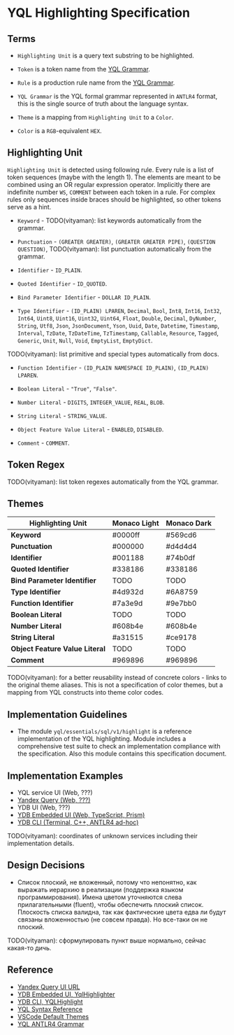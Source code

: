 # YQL Highlighting Specification

## Terms

- `Highlighting Unit` is a query text substring to be highlighted.

- `Token` is a token name from the [YQL Grammar][6].

- `Rule` is a production rule name from the [YQL Grammar][6].

- `YQL Grammar` is the YQL formal grammar represented in `ANTLR4` format, this is the single source of truth about the language syntax.

- `Theme` is a mapping from `Highlighting Unit` to a `Color`.

- `Color` is a `RGB`-equivalent `HEX`.

## Highlighting Unit

`Highlighting Unit` is detected using following rule. Every rule is a list of token sequences (maybe with the length 1). The elements are meant to be combined using an OR regular expression operator. Implicitly there are indefinite number `WS`, `COMMENT` between each token in a rule. For complex rules only sequences inside braces should be highlighted, so other tokens serve as a hint.

- `Keyword` - TODO(vityaman): list keywords automatically from the grammar.

- `Punctuation` - `(GREATER GREATER)`, `(GREATER GREATER PIPE)`, `(QUESTION QUESTION)`, TODO(vityaman): list punctuation automatically from the grammar.

- `Identifier` - `ID_PLAIN`.

- `Quoted Identifier` - `ID_QUOTED`.

- `Bind Parameter Identifier` - `DOLLAR ID_PLAIN`.

- `Type Identifier` - `(ID_PLAIN) LPAREN`, `Decimal`, `Bool`, `Int8`, `Int16`, `Int32`, `Int64`, `Uint8`, `Uint16`, `Uint32`, `Uint64`, `Float`, `Double`, `Decimal`, `DyNumber`, `String`, `Utf8`, `Json`, `JsonDocument`, `Yson`, `Uuid`, `Date`, `Datetime`, `Timestamp`, `Interval`, `TzDate`, `TzDateTime`, `TzTimestamp`, `Callable`, `Resource`, `Tagged`, `Generic`, `Unit`, `Null`, `Void`, `EmptyList`, `EmptyDict`.

TODO(vityaman): list primitive and special types automatically from docs.

- `Function Identifier` - `(ID_PLAIN NAMESPACE ID_PLAIN)`, `(ID_PLAIN) LPAREN`.

- `Boolean Literal` - `"True"`, `"False"`.

- `Number Literal` - `DIGITS`, `INTEGER_VALUE`, `REAL`, `BLOB`.

- `String Literal` - `STRING_VALUE`.

- `Object Feature Value Literal` - `ENABLED`, `DISABLED`.

- `Comment` - `COMMENT`.

## Token Regex

TODO(vityaman): list token regexes automatically from the YQL grammar.

## Themes

| Highlighting Unit                | Monaco Light | Monaco Dark |
|----------------------------------|--------------|-------------|
| **Keyword**                      | #0000ff      | #569cd6     |
| **Punctuation**                  | #000000      | #d4d4d4     |
| **Identifier**                   | #001188      | #74b0df     |
| **Quoted Identifier**            | #338186      | #338186     |
| **Bind Parameter Identifier**    | TODO         | TODO        |
| **Type Identifier**              | #4d932d      | #6A8759     |
| **Function Identifier**          | #7a3e9d      | #9e7bb0     |
| **Boolean Literal**              | TODO         | TODO        |
| **Number Literal**               | #608b4e      | #608b4e     |
| **String Literal**               | #a31515      | #ce9178     |
| **Object Feature Value Literal** | TODO         | TODO        |
| **Comment**                      | #969896      | #969896     |

TODO(vityaman): for a better reusability instead of concrete colors - links to the original theme aliases. This is not a specification of color themes, but a mapping from YQL constructs into theme color codes.

## Implementation Guidelines

- The module `yql/essentials/sql/v1/highlight` is a reference implementation of the YQL highlighting. Module includes a comprehensive test suite to check an implementation compliance with the specification. Also this module contains this specification document.

## Implementation Examples

- YQL service UI (Web, ???)
- [Yandex Query (Web, ???)][1]
- YDB UI (Web, ???)
- [YDB Embedded UI (Web, TypeScript, Prism)][2]
- [YDB CLI (Terminal, C++, ANTLR4 ad-hoc)][3]

TODO(vityaman): coordinates of unknown services including their implementation details.

## Design Decisions

- Список плоский, не вложенный, потому что непонятно, как выражать иерархию в реализации (поддержка языком программирования). Имена цветом уточняются слева прилагательными (fluent), чтобы обеспечить плоский список. Плоскость списка валидна, так как фактические цвета едва ли будут связаны вложенностью (не совсем правда). Но все-таки он не плоский.

TODO(vityaman): сформулировать пункт выше нормально, сейчас какая-то дичь.

## Reference

- [Yandex Query UI URL][1]
- [YDB Embedded UI, YqlHighlighter][2]
- [YDB CLI, YQLHighlight][3]
- [YQL Syntax Reference][4]
- [VSCode Default Themes][5]
- [YQL ANTLR4 Grammar][6]

[1]: https://yq.yandex.cloud
[2]: https://github.com/ydb-platform/ydb-embedded-ui/tree/v8.12.0/src/components/YqlHighlighter
[3]: https://github.com/ydb-platform/ydb/blob/CLI_2.19.0/ydb/public/lib/ydb_cli/commands/interactive/yql_highlight.h
[4]: https://ydb.tech/docs/en/yql/reference/syntax/
[5]: https://github.com/microsoft/vscode/tree/fb28dca732cce37e797b83814e694bb14ba04b9a/extensions/theme-defaults/themes
[6]: https://github.com/ydb-platform/ydb/blob/CLI_2.19.0/yql/essentials/sql/v1/SQLv1Antlr4.g.in
